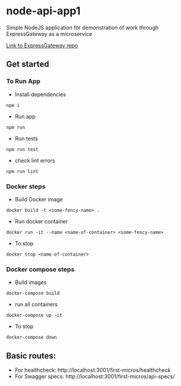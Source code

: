 # node-api-app1
Simple NodeJS application for demonstration of work through ExpressGateway as a microservice

[Link to ExpressGateway repo](https://github.com/xxx87/express-gateway)
## Get started

### To Run App
- Install dependencies
```
npm i
```
- Run app
```
npm run
```
- Run tests
```
npm run test
```
- check lint errors
```
npm run lint
```

### Docker steps
- Build Docker image
```
docker build -t <some-fency-name> .
```
- Run docker container
```
docker run -it --name <name-of-container> <some-fency-name>
```
- To stop
```
docker stop <name-of-container>
```

### Docker compose steps
- Build images
```
docker-compose build
```
- run all containers
```
docker-compose up -it
```
- To stop
```
docker-compose down
```

## Basic routes:
- For healthcheck: http://localhost:3001/first-micros/healthcheck
- For Swagger specs: http://localhost:3001/first-micros/api-specs/